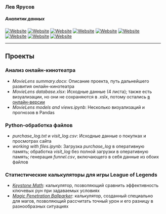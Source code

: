### Лев Ярусов
##### Аналитик данных

[![Website](https://img.shields.io/badge/SQL-000000.svg?&style=for-the-badge)](https://www.w3schools.com/sql/)
[![Website](https://img.shields.io/badge/-MySQL-007D7D.svg?&style=for-the-badge&logo=mysql&logoColor=E97100)](https://mysql.com)
[![Website](https://img.shields.io/badge/-PostgreSQL-ffffff.svg?&style=for-the-badge&logo=postgresql&logoColor=336791)](https://postgresql.com)
[![Website](https://img.shields.io/badge/-Python_3-ffdb65.svg?&style=for-the-badge&logo=python&logoColor=3776ab)](https://www.python.org/)
[![Website](https://img.shields.io/badge/-Pandas-ffffff.svg?&style=for-the-badge&logo=pandas&logoColor=130754)](https://pandas.pydata.org/)
[![Website](https://img.shields.io/badge/-NumPy-4DABCF.svg?&style=for-the-badge&logo=numpy&logoColor=2D57AF)](https://numpy.org/)
[![Website](https://img.shields.io/badge/-JSON-faf0e6.svg?&style=for-the-badge&logo=json&logoColor=000000)](https://www.w3schools.com/json/)
[![Website](https://img.shields.io/badge/-Git-fff.svg?&style=for-the-badge&logo=git&logoColor=f05832)](https://git-scm.com/)
[![Website](https://img.shields.io/badge/-GitHub-181717.svg?&style=for-the-badge&logo=github&logoColor=ffffff)](https://github.com/)
___

## Проекты

### Анализ онлайн-кинотеатра

- *MovieLens summary.docx*: Описание проекта, путь дальнейшего развития онлайн-кинотеатра
- *MovieLens database.xlsx*: Исходные данные (4 листа); также есть визуализации, но они не сохраняются в .xslx, потому остались [в онлайн-версии](https://docs.google.com/spreadsheets/d/18R0C6MZkPH7Atb_qgNid0RCDY43Xsn13rk8RdXbaF3M/edit#gid=763869824)
- *MovieLens models and views.ipynb*: Несколько визуализаций и прогнозов в Pandas

### Python-обработка файлов

- *purchase_log.txt* и *visit_log.csv*: Исходные данные о покупках и просмотрах сайта
- *working with files.ipynb*: Загрузка *purchase_log* в оперативную память; обработка *visit_log* без полной загрузки в оперативную память; генерация *funnel.csv*, включающего в себя данные из обоих файлов

### Статистические калькуляторы для игры League of Legends

- [*Keystone Math*](https://docs.google.com/spreadsheets/d/1SIwK1dMzKblgJklsnM42VBmQALnpnEmvCvGczKfEJxI/edit?usp=sharing): калькулятор, позволяющий сравнить эффективность ключевых рун при задаваемых условиях
- [*Magic Penetration Ballparker*](https://docs.google.com/spreadsheets/d/1HzGZZB_tMLe0AcMU3P8clhVs77Omy9tCZkK-TTFnVrE/edit?usp=sharing): калькулятор, созданный специально для магов, позволяющий рассчитать точный урон и его разницу в разнообразных ситуациях
